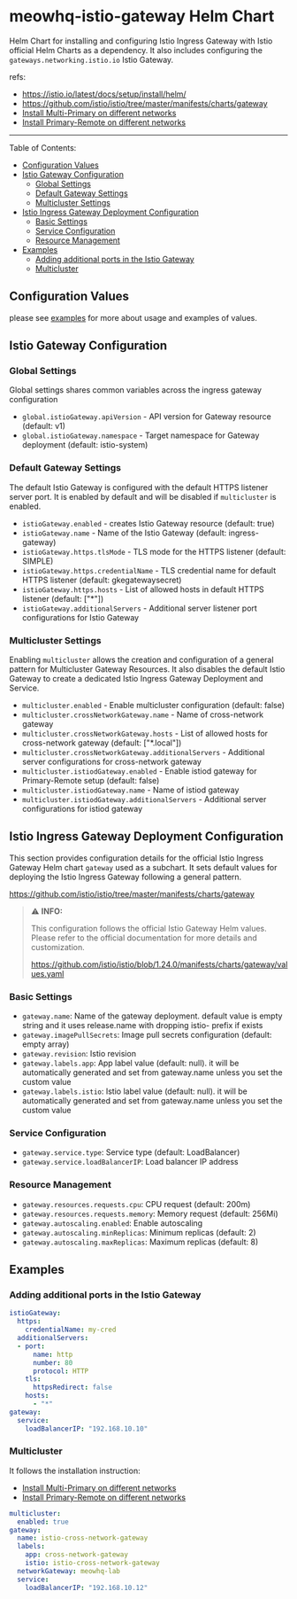 # meowhq-istio-gateway Helm Chart

Helm Chart for installing and configuring Istio Ingress Gateway with Istio official Helm Charts as a dependency. It also includes configuring the `gateways.networking.istio.io` Istio Gateway.

refs:

- <https://istio.io/latest/docs/setup/install/helm/>
- <https://github.com/istio/istio/tree/master/manifests/charts/gateway>
- [Install Multi-Primary on different networks](https://istio.io/latest/docs/setup/install/multicluster/multi-primary_multi-network/)
- [Install Primary-Remote on different networks](https://istio.io/latest/docs/setup/install/multicluster/primary-remote_multi-network/)

___
Table of Contents:

- [Configuration Values](#configuration-values)
- [Istio Gateway Configuration](#istio-gateway-configuration)
  - [Global Settings](#global-settings)
  - [Default Gateway Settings](#default-gateway-settings)
  - [Multicluster Settings](#multicluster-settings)
- [Istio Ingress Gateway Deployment Configuration](#istio-ingress-gateway-deployment-configuration)
  - [Basic Settings](#basic-settings)
  - [Service Configuration](#service-configuration)
  - [Resource Management](#resource-management)
- [Examples](#examples)
  - [Adding additional ports in the Istio Gateway](#adding-additional-ports-in-the-istio-gateway)
  - [Multicluster](#multicluster)

## Configuration Values

please see [examples](examples/README.md) for more about usage and examples of values.

## Istio Gateway Configuration

### Global Settings

Global settings shares common variables across the ingress gateway configuration

- `global.istioGateway.apiVersion` - API version for Gateway resource (default: v1)
- `global.istioGateway.namespace` - Target namespace for Gateway deployment (default: istio-system)

### Default Gateway Settings

The default Istio Gateway is configured with the default HTTPS listener server port. It is enabled by default and will be disabled if `multicluster` is enabled.

- `istioGateway.enabled` - creates Istio Gateway resource (default: true)
- `istioGateway.name` - Name of the Istio Gateway (default: ingress-gateway)
- `istioGateway.https.tlsMode` - TLS mode for the HTTPS listener (default: SIMPLE)
- `istioGateway.https.credentialName` - TLS credential name for default HTTPS listener (default: gkegatewaysecret)
- `istioGateway.https.hosts` - List of allowed hosts in default HTTPS listener (default: ["*"])
- `istioGateway.additionalServers` - Additional server listener port configurations for Istio Gateway

### Multicluster Settings

Enabling `multicluster` allows the creation and configuration of a general pattern for Multicluster Gateway Resources. It also disables the default Istio Gateway to create a dedicated Istio Ingress Gateway Deployment and Service.

- `multicluster.enabled` - Enable multicluster configuration (default: false)
- `multicluster.crossNetworkGateway.name` - Name of cross-network gateway
- `multicluster.crossNetworkGateway.hosts` - List of allowed hosts for cross-network gateway (default: ["*.local"])
- `multicluster.crossNetworkGateway.additionalServers` - Additional server configurations for cross-network gateway
- `multicluster.istiodGateway.enabled` - Enable istiod gateway for Primary-Remote setup (default: false)
- `multicluster.istiodGateway.name` - Name of istiod gateway
- `multicluster.istiodGateway.additionalServers` - Additional server configurations for istiod gateway

## Istio Ingress Gateway Deployment Configuration

This section provides configuration details for the official Istio Ingress Gateway Helm chart `gateway` used as a subchart. It sets default values for deploying the Istio Ingress Gateway following a general pattern.

<https://github.com/istio/istio/tree/master/manifests/charts/gateway>

> ⚠️ **INFO:**
>
> This configuration follows the official Istio Gateway Helm values. Please refer to the official documentation for more details and customization.
>
> <https://github.com/istio/istio/blob/1.24.0/manifests/charts/gateway/values.yaml>

### Basic Settings

- `gateway.name`: Name of the gateway deployment. default value is empty string and it uses release.name with dropping istio- prefix if exists
- `gateway.imagePullSecrets`: Image pull secrets configuration (default: empty array)
- `gateway.revision`: Istio revision
- `gateway.labels.app`: App label value (default: null). it will be automatically generated and set from gateway.name unless you set the custom value
- `gateway.labels.istio`: Istio label value (default: null). it will be automatically generated and set from gateway.name unless you set the custom value

### Service Configuration

- `gateway.service.type`: Service type (default: LoadBalancer)
- `gateway.service.loadBalancerIP`: Load balancer IP address

### Resource Management

- `gateway.resources.requests.cpu`: CPU request (default: 200m)
- `gateway.resources.requests.memory`: Memory request (default: 256Mi)
- `gateway.autoscaling.enabled`: Enable autoscaling
- `gateway.autoscaling.minReplicas`: Minimum replicas (default: 2)
- `gateway.autoscaling.maxReplicas`: Maximum replicas (default: 8)

## Examples

### Adding additional ports in the Istio Gateway

```yaml
istioGateway:
  https:
    credentialName: my-cred
  additionalServers:
  - port:
      name: http
      number: 80
      protocol: HTTP
    tls:
      httpsRedirect: false
    hosts:
      - "*"
gateway:
  service:
    loadBalancerIP: "192.168.10.10"
```

### Multicluster

It follows the installation instruction:

- [Install Multi-Primary on different networks](https://istio.io/latest/docs/setup/install/multicluster/multi-primary_multi-network/)
- [Install Primary-Remote on different networks](https://istio.io/latest/docs/setup/install/multicluster/primary-remote_multi-network/)

```yaml
multicluster:
  enabled: true
gateway:
  name: istio-cross-network-gateway
  labels:
    app: cross-network-gateway
    istio: istio-cross-network-gateway
  networkGateway: meowhq-lab
  service:
    loadBalancerIP: "192.168.10.12"
```
